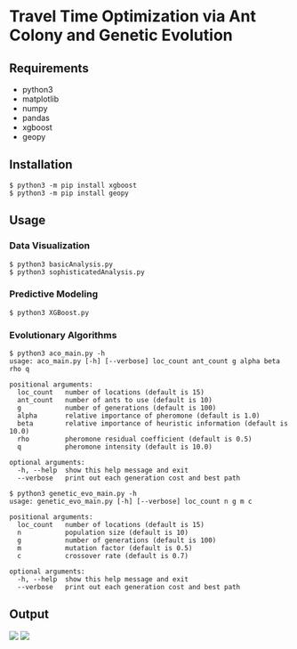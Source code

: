 # Travel Time Optimization via Ant Colony and Genetic Evolution

## Requirements
* python3
* matplotlib
* numpy
* pandas
* xgboost
* geopy

## Installation
```
$ python3 -m pip install xgboost
$ python3 -m pip install geopy
```

## Usage
### Data Visualization
```
$ python3 basicAnalysis.py
$ python3 sophisticatedAnalysis.py
```
### Predictive Modeling
```
$ python3 XGBoost.py
```
### Evolutionary Algorithms
```
$ python3 aco_main.py -h
usage: aco_main.py [-h] [--verbose] loc_count ant_count g alpha beta rho q

positional arguments:
  loc_count   number of locations (default is 15)
  ant_count   number of ants to use (default is 10)
  g           number of generations (default is 100)
  alpha       relative importance of pheromone (default is 1.0)
  beta        relative importance of heuristic information (default is 10.0)
  rho         pheromone residual coefficient (default is 0.5)
  q           pheromone intensity (default is 10.0)

optional arguments:
  -h, --help  show this help message and exit
  --verbose   print out each generation cost and best path
```
```
$ python3 genetic_evo_main.py -h
usage: genetic_evo_main.py [-h] [--verbose] loc_count n g m c

positional arguments:
  loc_count   number of locations (default is 15)
  n           population size (default is 10)
  g           number of generations (default is 100)
  m           mutation factor (default is 0.5)
  c           crossover rate (default is 0.7)

optional arguments:
  -h, --help  show this help message and exit
  --verbose   print out each generation cost and best path
```
## Output
![](https://i.imgur.com/9Iji3RD.gif)
![](https://i.imgur.com/S490pPp.gif)
